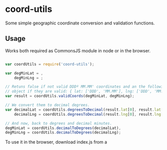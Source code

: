 coord-utils
===========

Some simple geographic coordinate conversion and validation functions.

Usage
-----

Works both required as CommonsJS module in node or in the browser.


```javascript

var coordUtils = require('coord-utils');

var degMinLat = ,
	degMinLng = ;

// Retuns false if not valid DDDº MM.MM' coordinates and an the following
// object if they are valid: { lat: ['DDD', 'MM.MM'], lng: ['DDD', 'MM.MM']}.
var result = coordUtils.validCoords(degMinLat, degMinLng);

// We convert them to decimal degrees.
var decimalLat = coordUtils.degreesToDecimal(result.lat[0], result.lat[1]),
    decimalLng = coordUtils.degreesToDecimal(result.lng[0], result.lng[1]);

// And now, back to degrees and decimal minutes.
degMinLat = coordUtils.decimalToDegrees(decimalLat),
degMinLng = coordUtils.decimalToDegrees(decimalLng);

```

To use it in the browser, download index.js from a <script> tag or include it
in your bundle. It will declare a 'coordUtils' global variable with the utility
functions.

For further info about those functions, see index.js. Its only about 100 lines
long and half of them are JSDoc comments.
